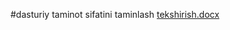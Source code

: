 #dasturiy taminot sifatini taminlash
[tekshirish.docx](https://github.com/ShahzodAtabayev/dtst_3_flutter_test/files/8723108/tekshirish.docx)
